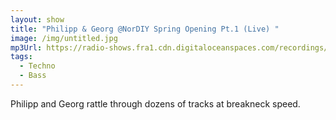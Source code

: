 ```yaml
---
layout: show
title: "Philipp & Georg @NorDIY Spring Opening Pt.1 (Live) "
image: /img/untitled.jpg
mp3Url: https://radio-shows.fra1.cdn.digitaloceanspaces.com/recordings/nordiy/stream_20240316-220024_summerOpeningAtNorDIY_01_stereo_pt1.mp3
tags:
  - Techno
  - Bass
---
```

Philipp and Georg rattle through dozens of tracks at breakneck speed. 